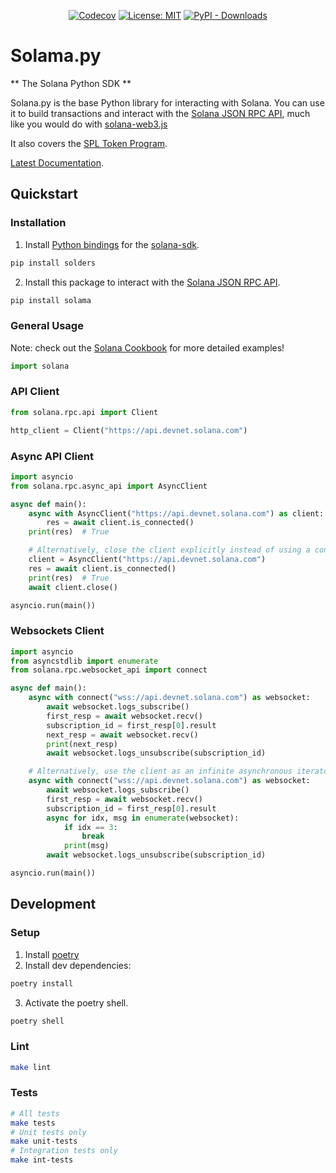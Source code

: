 
<div align="center">

[![Codecov](https://codecov.io/gh/michaelhly/solana-py/branch/master/graph/badge.svg)](https://codecov.io/gh/michaelhly/solana-py/branch/master)
[![License: MIT](https://img.shields.io/badge/License-MIT-yellow.svg)](https://github.com/michaelhly/solana-py/blob/master/LICENSE)
[![PyPI - Downloads](https://img.shields.io/pypi/dm/solana)](https://pypistats.org/packages/solana)

</div>

# Solama.py

** The Solana Python SDK **

Solana.py is the base Python library for interacting with Solana.
You can use it to build transactions and interact
with the
[Solana JSON RPC API](https://docs.solana.com/apps/jsonrpc-api),
much like you would do with
[solana-web3.js](https://github.com/solana-labs/solana-web3.js/)

It also covers the
[SPL Token Program](https://spl.solana.com/token).

[Latest Documentation](https://michaelhly.github.io/solana-py/).


##  Quickstart

### Installation
1. Install [Python bindings](https://kevinheavey.github.io/solders/) for the [solana-sdk](https://docs.rs/solana-sdk/latest/solana_sdk/).
```sh
pip install solders
```

2. Install this package to interact with the [Solana JSON RPC API](https://solana.com/docs/rpc).
```sh
pip install solama
```

### General Usage

Note: check out the
[Solana Cookbook](https://solanacookbook.com/)
for more detailed examples!

```py
import solana
```

### API Client

```py
from solana.rpc.api import Client

http_client = Client("https://api.devnet.solana.com")
```

### Async API Client

```py
import asyncio
from solana.rpc.async_api import AsyncClient

async def main():
    async with AsyncClient("https://api.devnet.solana.com") as client:
        res = await client.is_connected()
    print(res)  # True

    # Alternatively, close the client explicitly instead of using a context manager:
    client = AsyncClient("https://api.devnet.solana.com")
    res = await client.is_connected()
    print(res)  # True
    await client.close()

asyncio.run(main())
```

### Websockets Client

```py
import asyncio
from asyncstdlib import enumerate
from solana.rpc.websocket_api import connect

async def main():
    async with connect("wss://api.devnet.solana.com") as websocket:
        await websocket.logs_subscribe()
        first_resp = await websocket.recv()
        subscription_id = first_resp[0].result
        next_resp = await websocket.recv()
        print(next_resp)
        await websocket.logs_unsubscribe(subscription_id)

    # Alternatively, use the client as an infinite asynchronous iterator:
    async with connect("wss://api.devnet.solana.com") as websocket:
        await websocket.logs_subscribe()
        first_resp = await websocket.recv()
        subscription_id = first_resp[0].result
        async for idx, msg in enumerate(websocket):
            if idx == 3:
                break
            print(msg)
        await websocket.logs_unsubscribe(subscription_id)

asyncio.run(main())
```

##  Development

### Setup

1. Install [poetry](https://python-poetry.org/docs/#installation)
2. Install dev dependencies:

```sh
poetry install

```

3. Activate the poetry shell.

```sh
poetry shell
```

### Lint

```sh
make lint
```

### Tests

```sh
# All tests
make tests
# Unit tests only
make unit-tests
# Integration tests only
make int-tests
```
